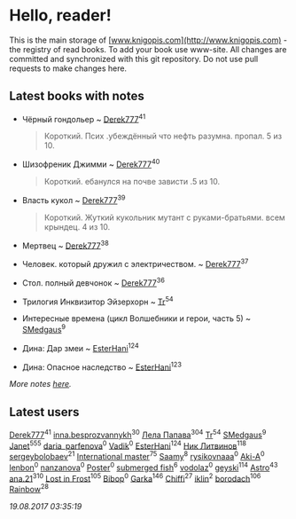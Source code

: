 # Hello, reader!
This is the main storage of [www.knigopis.com](http://www.knigopis.com) - the registry of read books.
To add your book use www-site. All changes are committed and synchronized with this git repository.
Do not use pull requests to make changes here.


## Latest books with notes
* Чёрный гондольер ~ [Derek777](users/153/15386028-yandex)<sup>41</sup>
    > Короткий. Псих .убеждённый что нефть разумна. пропал. 5 из 10.

* Шизофреник Джимми ~ [Derek777](users/153/15386028-yandex)<sup>40</sup>
    > Короткий. ебанулся на почве зависти .5 из 10.

* Власть кукол ~ [Derek777](users/153/15386028-yandex)<sup>39</sup>
    > Короткий. Жуткий кукольник мутант с руками-братьями. всем крындец. 4 из 10.

* Мертвец ~ [Derek777](users/153/15386028-yandex)<sup>38</sup>

* Человек. который дружил с электричеством. ~ [Derek777](users/153/15386028-yandex)<sup>37</sup>

* Стол. полный девчонок ~ [Derek777](users/153/15386028-yandex)<sup>36</sup>

* Трилогия Инквизитор Эйзерхорн ~ [Tr](users/122/12282474-vkontakte)<sup>54</sup>

* Интересные времена (цикл Волшебники и герои, часть 5) ~ [SMedgaus](users/162/162444669-vkontakte)<sup>9</sup>

* Дина: Дар змеи ~ [EsterHani](users/305/30558181-vkontakte)<sup>124</sup>

* Дина: Опасное наследство ~ [EsterHani](users/305/30558181-vkontakte)<sup>123</sup>


_More notes [here](latest_books_with_notes.md)._


## Latest users
[Derek777](users/153/15386028-yandex)<sup>41</sup> 
[inna.besprozvannykh](users/733/73323849-yandex)<sup>30</sup> 
[Лела Папава](users/761/76187635-vkontakte)<sup>304</sup> 
[Tr](users/122/12282474-vkontakte)<sup>54</sup> 
[SMedgaus](users/162/162444669-vkontakte)<sup>9</sup> 
[Janet](users/108/108113656204404967440-google)<sup>555</sup> 
[daria_parfenova](users/385/3856663-vkontakte)<sup>0</sup> 
[Vadik](users/113/113276117639820843949-google)<sup>0</sup> 
[EsterHani](users/305/30558181-vkontakte)<sup>124</sup> 
[Ник Литвинов](users/241/241974816-vkontakte)<sup>118</sup> 
[sergeybolobaev](users/379/37918255-vkontakte)<sup>21</sup> 
[International master](users/741/74140988-vkontakte)<sup>75</sup> 
[Saamy](users/115/115226508-vkontakte)<sup>8</sup> 
[rysikovnaaa](users/132/132828861-vkontakte)<sup>0</sup> 
[Aki-A](users/217/217955551-vkontakte)<sup>0</sup> 
[lenbon](users/152/1528310424149493-facebook)<sup>0</sup> 
[nanzanova](users/112/11205797-vkontakte)<sup>0</sup> 
[Poster](users/192/192099707915275-facebook)<sup>0</sup> 
[submerged fish](users/471/471364154-yandex)<sup>6</sup> 
[vodolaz](users/100/100814312071069684938-google)<sup>0</sup> 
[geyski](users/221/221959664-vkontakte)<sup>114</sup> 
[Astro](users/282/282662025-vkontakte)<sup>43</sup> 
[ana.21](users/107/107655526900000657481-google)<sup>310</sup> 
[Lost in Frost](users/103/103293621948650602575-google)<sup>105</sup> 
[Bibop](users/144/144126479514349-facebook)<sup>0</sup> 
[Garka](users/115/115753719718250012620-google)<sup>146</sup> 
[Chiffi](users/105/105831994080785626680-google)<sup>27</sup> 
[iklin](users/160/1602268389844908-facebook)<sup>2</sup> 
[borodach](users/157/15706320-vkontakte)<sup>106</sup> 
[Rainbow](users/109/109787328219839805802-google)<sup>28</sup> 


_19.08.2017 03:35:19_
